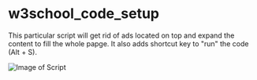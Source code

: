 # w3school_code_setup
This particular script will get rid of ads located on top and expand the content to fill the whole papge. It also adds shortcut key to "run" the code (Alt + S).

![Image of Script](https://github.com/kevinmnm/code.png)
